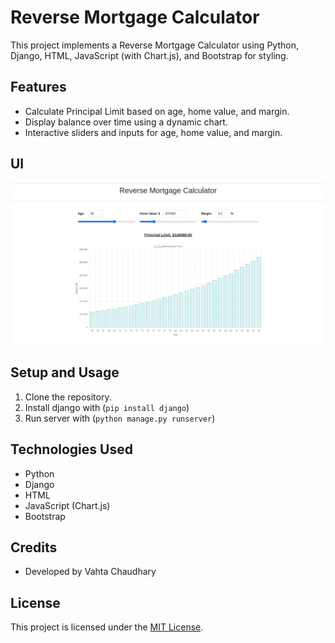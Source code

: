 # Reverse Mortgage Calculator

This project implements a Reverse Mortgage Calculator using Python, Django, HTML, JavaScript (with Chart.js), and Bootstrap for styling.

## Features

- Calculate Principal Limit based on age, home value, and margin.
- Display balance over time using a dynamic chart.
- Interactive sliders and inputs for age, home value, and margin.


## UI

![Reverse Mortgage Calculator](Screenshot.png)

## Setup and Usage

1. Clone the repository.
2. Install django with (`pip install django`) 
3. Run server with (`python manage.py runserver`) 


## Technologies Used

- Python
- Django
- HTML
- JavaScript (Chart.js)
- Bootstrap

## Credits

- Developed by Vahta Chaudhary

## License

This project is licensed under the [MIT License](LICENSE).
